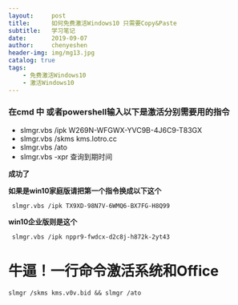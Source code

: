 ```yaml
---
layout:     post
title:      如何免费激活Windows10 只需要Copy&Paste
subtitle:   学习笔记
date:       2019-09-07
author:     chenyeshen
header-img: img/mg13.jpg
catalog: true
tags:
    - 免费激活Windows10
    - 激活Windows10
---
```


### 在cmd 中 或者powershell输入以下是激活分别需要用的指令

-  slmgr.vbs /ipk W269N-WFGWX-YVC9B-4J6C9-T83GX
-  slmgr.vbs /skms kms.lotro.cc
-  slmgr.vbs /ato
-  slmgr.vbs -xpr   查询到期时间


**成功了**



**如果是win10家庭版请把第一个指令换成以下这个**

```
 slmgr.vbs /ipk TX9XD-98N7V-6WMQ6-BX7FG-H8Q99
```

**win10企业版则是这个**

```
 slmgr.vbs /ipk nppr9-fwdcx-d2c8j-h872k-2yt43
```



# 牛逼！一行命令激活系统和Office

```
slmgr /skms kms.v0v.bid && slmgr /ato 
```

